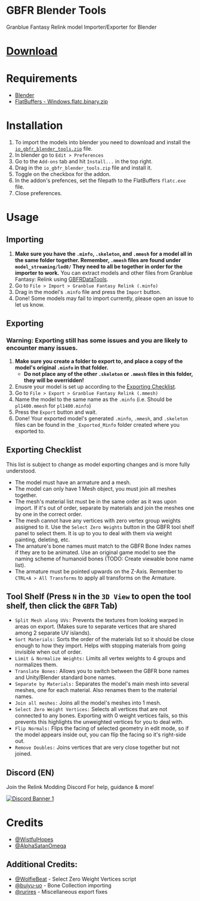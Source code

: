 # GBFR Blender Tools
Granblue Fantasy Relink model Importer/Exporter for Blender

# [Download](https://github.com/WistfulHopes/GBFRBlenderTools/releases)

# Requirements
* [Blender](https://www.blender.org/download/)
* [FlatBuffers - Windows.flatc.binary.zip](https://github.com/google/flatbuffers/releases)

# Installation
1. To import the models into blender you need to download and install the [`io_gbfr_blender_tools.zip`](https://github.com/WistfulHopes/GBFRBlenderTools/releases) file.
2. In blender go to `Edit > Preferences`
3. Go to the `Add-ons` tab and hit `Install...` in the top right.
4. Drag in the `io_gbfr_blender_tools.zip` file and install it.
5. Toggle on the checkbox for the addon.
6. In the addon's prefences, set the filepath to the FlatBuffers `flatc.exe` file.
7. Close preferences.

# Usage
  ## Importing
  1. **Make sure you have the `.minfo`, `.skeleton`, and `.mmesh` for a model all in the same folder together. Remember, `.mmesh` files are found under `model_streaming/lod0/` They need to all be together in order for the importer to work.**
  You can extract models and other files from Granblue Fantasy: Relink using [GBFRDataTools](https://github.com/Nenkai/GBFRDataTools/releases).
  2. Go to `File > Import > Granblue Fantasy Relink (.minfo)`
  3. Drag in the model's `.minfo` file and press the `Import` button.
  4. Done! Some models may fail to import currently, please open an issue to let us know.

  ## Exporting
  ### Warning: Exporting still has some issues and you are likely to encounter many issues.
  1. **Make sure you create a folder to export to, and place a copy of the model's original `.minfo` in that folder.**
      * **Do not place any of the other `.skeleton` or `.mmesh` files in this folder, they will be overridden!**
  2. Enusre your model is set up according to the [Exporting Checklist](https://github.com/WistfulHopes/GBFRBlenderTools?tab=readme-ov-file#exporting-checklist).
  3. Go to `File > Export > Granblue Fantasy Relink (.mmesh)`
  4. Name the model to the same name as the `.minfo` (i.e. Should be `pl1400.mmesh` for `pl1400.minfo`)
  5. Press the `Export` button and wait.
  6. Done! Your exported model's generated `.minfo`, `.mmesh`, and `.skeleton` files can be found in the `_Exported_Minfo` folder created where you exported to.
  ## Exporting Checklist
  This list is subject to change as model exporting changes and is more fully understood.
  * The model must have an armature and a mesh.
  * The model can only have 1 Mesh object, you must join all meshes together.
  * The mesh's material list must be in the same order as it was upon import. If it's out of order, separate by materials and join the meshes one by one in the correct order.
  * The mesh cannot have any vertices with zero vertex group weights assigned to it. Use the `Select Zero Weights` button in the GBFR tool shelf panel to select them. It is up to you to deal with them via weight painting, deleting, etc.
  * The arnature's bone names must match to the GBFR Bone Index names if they are to be animated. Use an original game model to see the naming scheme of humanoid bones (TODO: Create viewable bone name list).
  * The armature must be pointed upwards on the Z-Axis. Remember to `CTRL+A > All Transforms` to apply all transforms on the Armature.

  ## Tool Shelf (Press `N` in the `3D View` to open the tool shelf, then click the `GBFR` Tab)
  * `Split Mesh along UVs:` Prevents the textures from looking warped in areas on export. (Makes sure to separate vertices that are shared among 2 separate UV islands).
  * `Sort Materials:` Sorts the order of the materials list so it should be close enough to how they import. Helps with stopping materials from going invisible when out of order.
  * `Limit & Normalize Weights:` Limits all vertex weights to 4 groups and normalizes them.
  * `Translate Bones:` Allows you to switch between the GBFR bone names and Unity/Blender standard bone names.
  * `Separate by Materials:` Separates the model's main mesh into several meshes, one for each material. Also renames them to the material names.
  * `Join all meshes:` Joins all the model's meshes into 1 mesh.
  * `Select Zero Weight Vertices:` Selects all vertices that are not connected to any bones. Exporting with 0 weight vertices fails, so this prevents this highlights the unweighted vertices for you to deal with.
  * `Flip Normals:` Flips the facing of selected geometry in edit mode, so if the model appears inside out, you can flip the facing so it's right-side out.
  * `Remove Doubles:` Joins vertices that are very close together but not joined.

## Discord (EN)
Join the Relink Modding Discord For help, guidance & more!

<a href="https://discord.gg/gbsG4CDsru">
  <img src="https://discordapp.com/api/guilds/1203608338344976434/widget.png?style=banner2" alt="Discord Banner 1"/>
</a>

# Credits
* [@WistfulHopes](https://github.com/WistfulHopes)
* [@AlphaSatanOmega](https://github.com/AlphaSatanOmega)

## Additional Credits: 
* [@WolfieBeat](https://github.com/WolfieBeat) - Select Zero Weight Vertices script
* [@bujyu-uo](https://github.com/bujyu-uo) - Bone Collection importing
* [@rurires](https://github.com/rurires) - Miscellaneous export fixes

